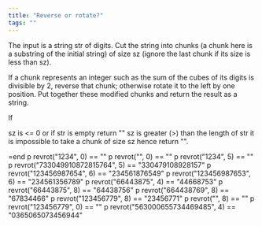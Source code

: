 ```yaml
---
title: "Reverse or rotate?"
tags: ""
---
```


The input is a string str of digits. Cut the string into chunks (a chunk here is a substring of the initial string) of size sz (ignore the last chunk if its size is less than sz).

If a chunk represents an integer such as the sum of the cubes of its digits is divisible by 2, reverse that chunk; otherwise rotate it to the left by one position. Put together these modified chunks and return the result as a string.

If

sz is &lt;= 0 or if str is empty return ""
sz is greater (>) than the length of str it is impossible to take a chunk of size sz hence return "".

=end
p revrot("1234", 0) == ""
p revrot("", 0) == ""
p revrot("1234", 5) == ""
p revrot("733049910872815764", 5) == "330479108928157"
p revrot("123456987654", 6) == "234561876549"
p revrot("123456987653", 6) == "234561356789"
p revrot("66443875", 4) == "44668753"
p revrot("66443875", 8) == "64438756"
p revrot("664438769", 8) == "67834466"
p revrot("123456779", 8) == "23456771"
p revrot("", 8) == ""
p revrot("123456779", 0) == ""
p revrot("563000655734469485", 4) == "0365065073456944"
